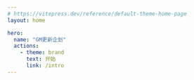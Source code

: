 ```yaml
---
# https://vitepress.dev/reference/default-theme-home-page
layout: home

hero:
  name: "GM更新企划"
  actions:
    - theme: brand
      text: 开始
      link: /intro
---
```

